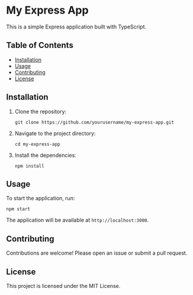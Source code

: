 # My Express App

This is a simple Express application built with TypeScript.

## Table of Contents

- [Installation](#installation)
- [Usage](#usage)
- [Contributing](#contributing)
- [License](#license)

## Installation

1. Clone the repository:
   ```
   git clone https://github.com/yourusername/my-express-app.git
   ```
2. Navigate to the project directory:
   ```
   cd my-express-app
   ```
3. Install the dependencies:
   ```
   npm install
   ```

## Usage

To start the application, run:
```
npm start
```
The application will be available at `http://localhost:3000`.

## Contributing

Contributions are welcome! Please open an issue or submit a pull request.

## License

This project is licensed under the MIT License.